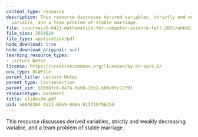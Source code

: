 ```yaml
---
content_type: resource
description: This resource discusses derived variables, strictly and weakly decreasing
  variable, and a team problem of stable marriage.
file: /courses/6-042j-mathematics-for-computer-science-fall-2005/a66483843a1306e9900a015f19796254_slides8m.pdf
file_size: 2014824
file_type: application/pdf
hide_download: true
hide_download_original: null
learning_resource_types:
- Lecture Notes
license: https://creativecommons.org/licenses/by-nc-sa/4.0/
ocw_type: OCWFile
parent_title: Lecture Notes
parent_type: CourseSection
parent_uid: 560d0fc0-0a7a-0ab0-26b1-b8fe9fc17391
resourcetype: Document
title: slides8m.pdf
uid: a6648384-3a13-06e9-900a-015f19796254
---
```

This resource discusses derived variables, strictly and weakly decreasing variable, and a team problem of stable marriage.